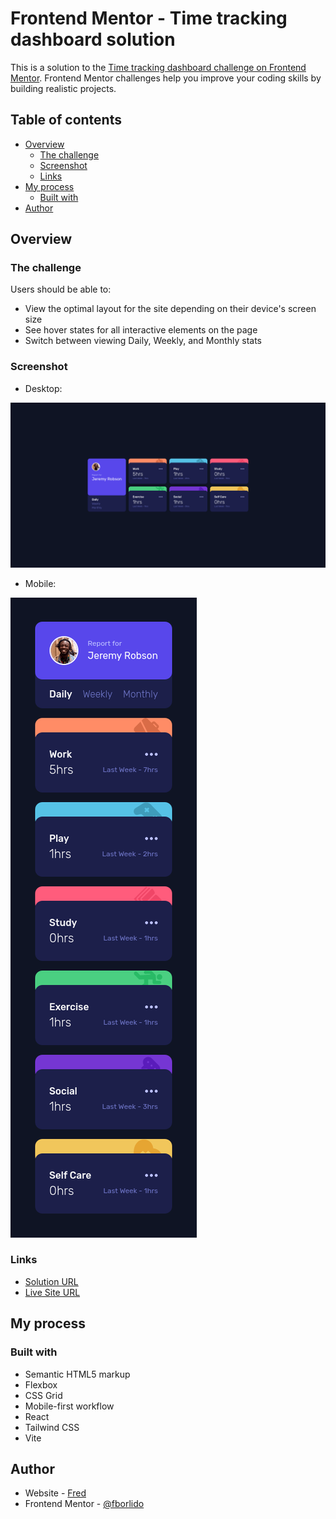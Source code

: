 # Frontend Mentor - Time tracking dashboard solution

This is a solution to the [Time tracking dashboard challenge on Frontend Mentor](https://www.frontendmentor.io/challenges/time-tracking-dashboard-UIQ7167Jw). Frontend Mentor challenges help you improve your coding skills by building realistic projects.

## Table of contents

- [Overview](#overview)
  - [The challenge](#the-challenge)
  - [Screenshot](#screenshot)
  - [Links](#links)
- [My process](#my-process)
  - [Built with](#built-with)
- [Author](#author)

## Overview

### The challenge

Users should be able to:

- View the optimal layout for the site depending on their device's screen size
- See hover states for all interactive elements on the page
- Switch between viewing Daily, Weekly, and Monthly stats

### Screenshot

- Desktop:

![](./screenshots/desktop.png)

- Mobile:

![](./screenshots/mobile.png)

### Links

- [Solution URL](https://github.com/fborlido/fm-time-tracking)
- [Live Site URL](https://fm-time-tracking-fred.netlify.app/)

## My process

### Built with

- Semantic HTML5 markup
- Flexbox
- CSS Grid
- Mobile-first workflow
- React
- Tailwind CSS
- Vite

## Author

- Website - [Fred](https://www.github.com/fborlido)
- Frontend Mentor - [@fborlido](https://www.frontendmentor.io/profile/fborlido)
